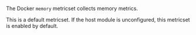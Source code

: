 The Docker `memory` metricset collects memory metrics.

This is a default metricset. If the host module is unconfigured, this metricset is enabled by default.
